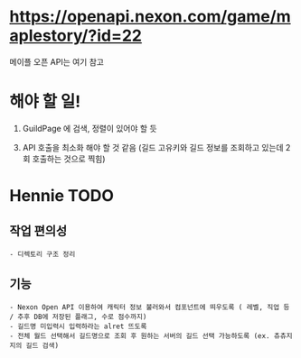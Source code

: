 # https://openapi.nexon.com/game/maplestory/?id=22

메이플 오픈 API는 여기 참고 

# 해야 할 일!
1. GuildPage 에 검색, 정렬이 있어야 할 듯
<!-- 2. Adminpage : DB에서 길드 코드와 n주차 조회해서 데이터 불러오기 -->
3. API 호출을 최소화 해야 할 것 같음 (길드 고유키와 길드 정보를 조회하고 있는데 2회 호출하는 것으로 찍힘)

# Hennie TODO

## 작업 편의성
    - 디렉토리 구조 정리

## 기능    
    - Nexon Open API 이용하여 캐릭터 정보 불러와서 컴포넌트에 띄우도록 ( 레벨, 직업 등 / 추후 DB에 저장된 플래그, 수로 점수까지)
    - 길드명 미입력시 입력하라는 alret 뜨도록
    - 전체 월드 선택해서 길드명으로 조회 후 원하는 서버의 길드 선택 가능하도록 (ex. 츄츄지지의 길드 검색)